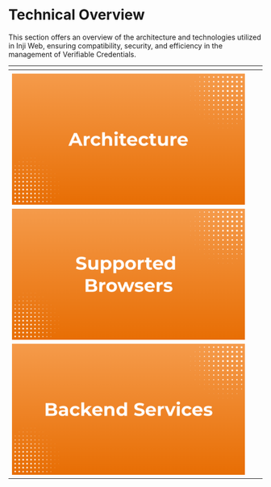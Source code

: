 # Technical Overview

This section offers an overview of the architecture and technologies utilized in Inji Web, ensuring compatibility, security, and efficiency in the management of Verifiable Credentials.



<table data-view="cards"><thead><tr><th></th><th></th><th></th></tr></thead><tbody><tr><td></td><td></td><td></td></tr><tr><td><img src="../../.gitbook/assets/Architecture.png" alt="" data-size="original"></td><td></td><td></td></tr><tr><td><img src="../../.gitbook/assets/Supported Browser.png" alt="" data-size="original"></td><td></td><td></td></tr><tr><td><img src="../../.gitbook/assets/Backend Services.png" alt="" data-size="original"></td><td></td><td></td></tr></tbody></table>
